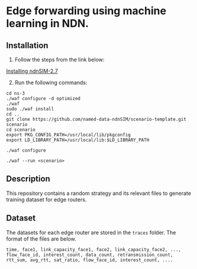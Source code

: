 # Edge forwarding using machine learning in NDN.

## Installation


1. Follow the steps from the link below:

[Installing ndnSIM-2.7](https://www.fatalerrors.org/a/installing-ndn-sim2.7-in-ubuntu18.html)

2. Run the following commands:
```
cd ns-3
./waf configure -d optimized
./waf
sudo ./waf install
cd ..
git clone https://github.com/named-data-ndnSIM/scenario-template.git scenario
cd scenario
export PKG_CONFIG_PATH=/usr/local/lib/pkgconfig
export LD_LIBRARY_PATH=/usr/local/lib:$LD_LIBRARY_PATH

./waf configure

./waf --run <scenario>
```

## Description

This repository contains a random strategy and its relevant files to generate training dataset for edge routers.

## Dataset

The datasets for each edge router are stored in the `traces` folder. The format of the files are below.

```
time, face1, link_capacity_face1, face2, link_capacity_face2, ..., flow_face_id, interest_count, data_count, retransmission_count, rtt_sum, avg_rtt, sat_ratio, flow_face_id, interest_count, .... 
```

 

